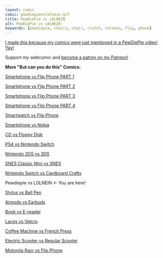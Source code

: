 ```yaml
---
layout: comic
comic: pewdiepievslolnein.gif
title: PewDiePie vs LOLNEIN
alt: PewDiePie vs LOLNEIN
keywords: [pewdiepie, chairz, chair, clutch, lolnein, flip, phone]
---
```


[I made this because my comics were just mentioned in a PewDiePie video! Yay!](https://www.youtube.com/watch?v=v8eIuhPstno&feature=youtu.be&t=6m11s)

 
Support my webcomic and [become a patron on my Patreon!](https://www.patreon.com/lolnein)

__More "But can you do this" Comics:__

[Smartphone vs Flip Phone PART 1](http://lolnein.com/2013/08/28/smartphones/)

[Smartphone vs Flip Phone PART 2](http://lolnein.com/2014/10/01/smartphones2/)

[Smartphone vs Flip Phone PART 3](http://lolnein.com/2016/09/12/galaxynote7vsflipphone/)

[Smartphone vs Flip Phone PART 4](https://lolnein.com/2019/04/27/galaxyfoldvsflipphone/)

[Smartwatch vs Flip Phone](http://lolnein.com/2015/04/24/smartwatches/)

[Smartphone vs Nokia](http://lolnein.com/2016/09/16/smartphonevsnokia/)

[CD vs Floppy Disk](http://lolnein.com/2015/05/11/cdvsfloppydisk/)

[PS4 vs Nintendo Switch](http://lolnein.com/2016/10/21/ps4vsnintendoswitch/)

[Nintendo 2DS vs 3DS](http://lolnein.com/2013/09/06/2ds/)

[SNES Classic Mini vs SNES](https://lolnein.com/2017/06/27/snesclassicminivssnes/)

[Nintendo Switch vs Cardboard Crafts](https://lolnein.com/2018/01/18/nintendoswitchvscardboardcrafts/)

Pewdiepie vs LOLNEIN <- You are here!

[Stylus vs Ball Pen](http://lolnein.com/2015/09/25/stylusvsballpen/)

[Airpods vs Earbuds](http://lolnein.com/2016/09/08/airpodsvsearbuds/)

[Book vs E-reader](http://lolnein.com/2016/03/03/bookvsereader/)

[Laces vs Velcro](http://lolnein.com/2016/07/28/lacesvsvelcro/)

[Coffee Machine vs French Press](https://lolnein.com/2019/10/29/coffeemachinevsfrenchpress/)

[Electric Scooter vs Regular Scooter](http://lolnein.com/2019/11/12/electricscootervsregularscooter/)

[Motorola Razr vs Flip Phone](https://lolnein.com/2019/11/16/motorolarazrvsflipphone/)